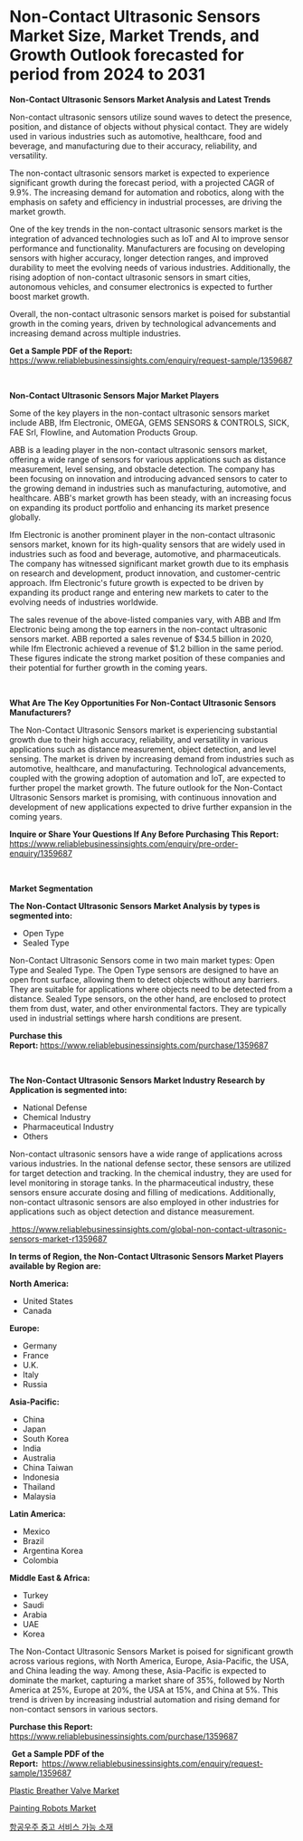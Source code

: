 <p><h1>Non-Contact Ultrasonic Sensors Market Size, Market Trends, and Growth Outlook forecasted for period from 2024 to 2031</h1></p><p><strong>Non-Contact Ultrasonic Sensors Market Analysis and Latest Trends</strong></p>
<p><p>Non-contact ultrasonic sensors utilize sound waves to detect the presence, position, and distance of objects without physical contact. They are widely used in various industries such as automotive, healthcare, food and beverage, and manufacturing due to their accuracy, reliability, and versatility. </p><p>The non-contact ultrasonic sensors market is expected to experience significant growth during the forecast period, with a projected CAGR of 9.9%. The increasing demand for automation and robotics, along with the emphasis on safety and efficiency in industrial processes, are driving the market growth. </p><p>One of the key trends in the non-contact ultrasonic sensors market is the integration of advanced technologies such as IoT and AI to improve sensor performance and functionality. Manufacturers are focusing on developing sensors with higher accuracy, longer detection ranges, and improved durability to meet the evolving needs of various industries. Additionally, the rising adoption of non-contact ultrasonic sensors in smart cities, autonomous vehicles, and consumer electronics is expected to further boost market growth.</p><p>Overall, the non-contact ultrasonic sensors market is poised for substantial growth in the coming years, driven by technological advancements and increasing demand across multiple industries.</p></p>
<p><strong>Get a Sample PDF of the Report:&nbsp;</strong> <a href="https://www.reliablebusinessinsights.com/enquiry/request-sample/1359687">https://www.reliablebusinessinsights.com/enquiry/request-sample/1359687</a></p>
<p>&nbsp;</p>
<p><strong>Non-Contact Ultrasonic Sensors Major Market Players</strong></p>
<p><p>Some of the key players in the non-contact ultrasonic sensors market include ABB, Ifm Electronic, OMEGA, GEMS SENSORS & CONTROLS, SICK, FAE Srl, Flowline, and Automation Products Group. </p><p>ABB is a leading player in the non-contact ultrasonic sensors market, offering a wide range of sensors for various applications such as distance measurement, level sensing, and obstacle detection. The company has been focusing on innovation and introducing advanced sensors to cater to the growing demand in industries such as manufacturing, automotive, and healthcare. ABB's market growth has been steady, with an increasing focus on expanding its product portfolio and enhancing its market presence globally.</p><p>Ifm Electronic is another prominent player in the non-contact ultrasonic sensors market, known for its high-quality sensors that are widely used in industries such as food and beverage, automotive, and pharmaceuticals. The company has witnessed significant market growth due to its emphasis on research and development, product innovation, and customer-centric approach. Ifm Electronic's future growth is expected to be driven by expanding its product range and entering new markets to cater to the evolving needs of industries worldwide.</p><p>The sales revenue of the above-listed companies vary, with ABB and Ifm Electronic being among the top earners in the non-contact ultrasonic sensors market. ABB reported a sales revenue of $34.5 billion in 2020, while Ifm Electronic achieved a revenue of $1.2 billion in the same period. These figures indicate the strong market position of these companies and their potential for further growth in the coming years.</p></p>
<p>&nbsp;</p>
<p><strong>What Are The Key Opportunities For Non-Contact Ultrasonic Sensors Manufacturers?</strong></p>
<p><p>The Non-Contact Ultrasonic Sensors market is experiencing substantial growth due to their high accuracy, reliability, and versatility in various applications such as distance measurement, object detection, and level sensing. The market is driven by increasing demand from industries such as automotive, healthcare, and manufacturing. Technological advancements, coupled with the growing adoption of automation and IoT, are expected to further propel the market growth. The future outlook for the Non-Contact Ultrasonic Sensors market is promising, with continuous innovation and development of new applications expected to drive further expansion in the coming years.</p></p>
<p><strong>Inquire or Share Your Questions If Any Before Purchasing This Report:</strong> <a href="https://www.reliablebusinessinsights.com/enquiry/pre-order-enquiry/1359687">https://www.reliablebusinessinsights.com/enquiry/pre-order-enquiry/1359687</a></p>
<p>&nbsp;</p>
<p><strong>Market Segmentation</strong></p>
<p><strong>The Non-Contact Ultrasonic Sensors Market Analysis by types is segmented into:</strong></p>
<p><ul><li>Open Type</li><li>Sealed Type</li></ul></p>
<p><p>Non-Contact Ultrasonic Sensors come in two main market types: Open Type and Sealed Type. The Open Type sensors are designed to have an open front surface, allowing them to detect objects without any barriers. They are suitable for applications where objects need to be detected from a distance. Sealed Type sensors, on the other hand, are enclosed to protect them from dust, water, and other environmental factors. They are typically used in industrial settings where harsh conditions are present.</p></p>
<p><strong>Purchase this Report:&nbsp;</strong><a href="https://www.reliablebusinessinsights.com/purchase/1359687">https://www.reliablebusinessinsights.com/purchase/1359687</a></p>
<p>&nbsp;</p>
<p><strong>The Non-Contact Ultrasonic Sensors Market Industry Research by Application is segmented into:</strong></p>
<p><ul><li>National Defense</li><li>Chemical Industry</li><li>Pharmaceutical Industry</li><li>Others</li></ul></p>
<p><p>Non-contact ultrasonic sensors have a wide range of applications across various industries. In the national defense sector, these sensors are utilized for target detection and tracking. In the chemical industry, they are used for level monitoring in storage tanks. In the pharmaceutical industry, these sensors ensure accurate dosing and filling of medications. Additionally, non-contact ultrasonic sensors are also employed in other industries for applications such as object detection and distance measurement.</p></p>
<p><a href="https://www.reliablebusinessinsights.com/global-non-contact-ultrasonic-sensors-market-r1359687">&nbsp;https://www.reliablebusinessinsights.com/global-non-contact-ultrasonic-sensors-market-r1359687</a></p>
<p><strong>In terms of Region, the Non-Contact Ultrasonic Sensors Market Players available by Region are:</strong></p>
<p>
    <p> <strong> North America: </strong>
        <ul>
            <li>United States</li>
            <li>Canada</li>
        </ul>
        </p> 
    <p> <strong> Europe: </strong>
        <ul>
            <li>Germany</li>
            <li>France</li>
            <li>U.K.</li>
            <li>Italy</li>
            <li>Russia</li>
        </ul>
        </p> 
    <p> <strong> Asia-Pacific: </strong>
        <ul>
            <li>China</li>
            <li>Japan</li>
            <li>South Korea</li>
            <li>India</li>
            <li>Australia</li>
            <li>China Taiwan</li>
            <li>Indonesia</li>
            <li>Thailand</li>
            <li>Malaysia</li>
        </ul>
        </p> 
    <p> <strong> Latin America: </strong>
        <ul>
            <li>Mexico</li>
            <li>Brazil</li>
            <li>Argentina Korea</li>
            <li>Colombia</li>
        </ul>
        </p> 
    <p> <strong> Middle East & Africa: </strong>
        <ul>
            <li>Turkey</li>
            <li>Saudi</li>
            <li>Arabia</li>
            <li>UAE</li>
            <li>Korea</li>
        </ul>
    </p>
    </p>
<p><p>The Non-Contact Ultrasonic Sensors Market is poised for significant growth across various regions, with North America, Europe, Asia-Pacific, the USA, and China leading the way. Among these, Asia-Pacific is expected to dominate the market, capturing a market share of 35%, followed by North America at 25%, Europe at 20%, the USA at 15%, and China at 5%. This trend is driven by increasing industrial automation and rising demand for non-contact sensors in various sectors.</p></p>
<p><strong>Purchase this Report: </strong><a href="https://www.reliablebusinessinsights.com/purchase/1359687">https://www.reliablebusinessinsights.com/purchase/1359687</a></p>
<p>&nbsp;<strong>Get a Sample PDF of the Report:&nbsp;&nbsp;</strong><a href="https://www.reliablebusinessinsights.com/enquiry/request-sample/1359687">https://www.reliablebusinessinsights.com/enquiry/request-sample/1359687</a></p>
<p><strong></strong></p>
<p><p><a href="https://www.linkedin.com/pulse/plastic-breather-valve-market-analysis-sze-forecasted-e9cae">Plastic Breather Valve Market</a></p><p><a href="https://www.linkedin.com/pulse/painting-robots-market-exploring-share-trends-future-pdbqe">Painting Robots Market</a></p><p><a href="https://github.com/courtney23pratt/Market-Research-Report-List-1/blob/main/776623781851.md">항공우주 중고 서비스 가능 소재</a></p></p>